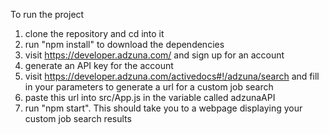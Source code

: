 To run the project

1) clone the repository and cd into it
2) run "npm install" to download the dependencies
3) visit https://developer.adzuna.com/ and sign up for an account
4) generate an API key for the account
5) visit https://developer.adzuna.com/activedocs#!/adzuna/search and fill in your parameters to generate a url for a custom job search
6) paste this url into src/App.js in the variable called adzunaAPI
7) run "npm start". This should take you to a webpage displaying your custom job search results

